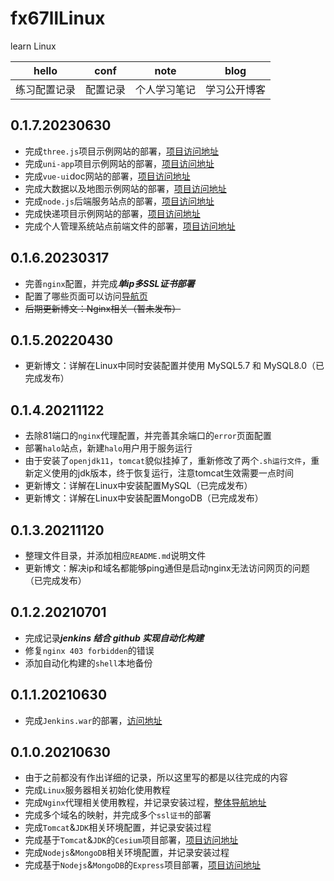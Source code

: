 # fx67llLinux
learn Linux

|  hello   | conf  |  note   | blog  |
|  :----:  | :----:  |  :----:  | :----:  |
| 练习配置记录  | 配置记录 | 个人学习笔记  | 学习公开博客 |

## 0.1.7.20230630
* 完成`three.js`项目示例网站的部署，[项目访问地址](https://three.fx67ll.com)  
* 完成`uni-app`项目示例网站的部署，[项目访问地址](https://uni.fx67ll.com)  
* 完成`vue-ui`doc网站的部署，[项目访问地址](https://vue-ui.fx67ll.com)  
* 完成大数据以及地图示例网站的部署，[项目访问地址](https://map.fx67ll.com)  
* 完成`node.js`后端服务站点的部署，[项目访问地址](http://express.fx67ll.com)  
* 完成快递项目示例网站的部署，[项目访问地址](http://uni-app.fx67ll.com)  
* 完成个人管理系统站点前端文件的部署，[项目访问地址](http://vip.fx67ll.com)  

## 0.1.6.20230317
* 完善`nginx`配置，并完成***单ip多SSL证书部署***  
* 配置了哪些页面可以访问[导航页](https://nav.fx67ll.com)  
* ~~后期更新博文：Nginx相关（暂未发布）~~

## 0.1.5.20220430
* 更新博文：详解在Linux中同时安装配置并使用 MySQL5.7 和 MySQL8.0（已完成发布）  

## 0.1.4.20211122
* 去除81端口的`nginx`代理配置，并完善其余端口的`error`页面配置  
* 部署`halo`站点，新建`halo`用户用于服务运行  
* 由于安装了`openjdk11`，`tomcat`貌似挂掉了，重新修改了两个`.sh运行文件`，重新定义使用的jdk版本，终于恢复运行，注意tomcat生效需要一点时间  
* 更新博文：详解在Linux中安装配置MySQL（已完成发布）  
* 更新博文：详解在Linux中安装配置MongoDB（已完成发布）

## 0.1.3.20211120
* 整理文件目录，并添加相应`README.md`说明文件  
* 更新博文：解决ip和域名都能够ping通但是启动nginx无法访问网页的问题（已完成发布）  

## 0.1.2.20210701
* 完成记录***jenkins 结合 github 实现自动化构建***  
* 修复`nginx 403 forbidden`的错误  
* 添加自动化构建的`shell`本地备份  

## 0.1.1.20210630
* 完成`Jenkins.war`的部署，[访问地址](https://test.fx67ll.com/jenkins)

## 0.1.0.20210630
* 由于之前都没有作出详细的记录，所以这里写的都是以往完成的内容  
* 完成`Linux`服务器相关初始化使用教程
* 完成`Nginx`代理相关使用教程，并记录安装过程，[整体导航地址](https://fx67ll.xyz)  
* 完成多个域名的映射，并完成多个`ssl证书`的部署  
* 完成`Tomcat`&`JDK`相关环境配置，并记录安装过程  
* 完成基于`Tomcat`&`JDK`的`Cesium`项目部署，[项目访问地址](http://zichengc.com)  
* 完成`Nodejs`&`MongoDB`相关环境配置，并记录安装过程  
* 完成基于`Nodejs`&`MongoDB`的`Express`项目部署，[项目访问地址](https://node.fx67ll.com)  
